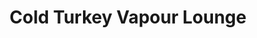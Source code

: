 ---
title: "Cold Turkey Vapour Lounge"
url: /burlington/cold-turkey-vapour-lounge/
shop: Allgemein
---